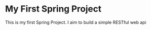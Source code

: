 # My First Spring Project

This is my first Spring Project. I aim to build a simple RESTful web api
